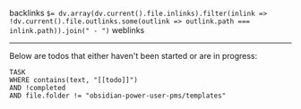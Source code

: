 backlinks `$= dv.array(dv.current().file.inlinks).filter(inlink => !dv.current().file.outlinks.some(outlink => outlink.path === inlink.path)).join(" - ")`
weblinks 
___
Below are todos that either haven't been started or are in progress:
```dataview
TASK
WHERE contains(text, "[[todo]]")
AND !completed
AND file.folder != "obsidian-power-user-pms/templates"
```
